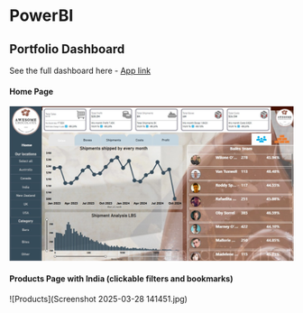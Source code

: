 # PowerBI

## Portfolio Dashboard

See the full dashboard here - [App link](https://app.powerbi.com/reportEmbed?reportId=66b34816-003e-4534-a67b-e2d7fc633b7a)

#### Home Page 

![Home page](screenshot_of_powerbi.jpg)

#### Products Page with India (clickable filters and bookmarks) 

![Products](Screenshot 2025-03-28 141451.jpg)

